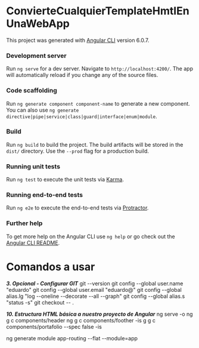 # ConvierteCualquierTemplateHmtlEnUnaWebApp  
This project was generated with [Angular CLI](https://github.com/angular/angular-cli) version 6.0.7.  
### Development server  
Run `ng serve` for a dev server. Navigate to `http://localhost:4200/`. The app will automatically reload if you change any of the source files.  
### Code scaffolding  
Run `ng generate component component-name` to generate a new component. You can also use `ng generate directive|pipe|service|class|guard|interface|enum|module`.  
### Build  
Run `ng build` to build the project. The build artifacts will be stored in the `dist/` directory. Use the `--prod` flag for a production build.  
### Running unit tests  
Run `ng test` to execute the unit tests via [Karma](https://karma-runner.github.io).  
### Running end-to-end tests  
Run `ng e2e` to execute the end-to-end tests via [Protractor](http://www.protractortest.org/).  
### Further help  
To get more help on the Angular CLI use `ng help` or go check out the [Angular CLI README](https://github.com/angular/angular-cli/blob/master/README.md).  

# Comandos a usar  
***3. Opcional - Configurar GIT*** 
git --version
git config --global user.name "eduardo"
git config --global user.email "eduardo@"
git config --global alias.lg "log --oneline --decorate --all --graph"
git config --global alias.s "status -s"
git checkout  -- .

***10. Estructura HTML básica a nuestro proyecto de Angular***
ng serve -o
ng g c components/header
ng g c components/foother -is
g g c components/portafolio --spec false -is

ng generate module app-routing --flat --module=app



